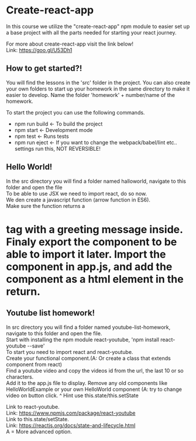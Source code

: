 # Create-react-app
In this course we utilize the "create-react-app" npm module to easier set up a base project with all the parts needed for starting your react journey.

For more about create-react-app visit the link below!  
Link: https://goo.gl/U53Dh1

## How to get started?!
You will find the lessons in the 'src' folder in the project.
You can also create your own folders to start up your homework in the same directory to make it easier to develop.
Name the folder 'homework' + number/name of the homework.

To start the project you can use the following commands.
* npm run build <- To build the project
* npm start <- Development mode  
* npm test <- Runs tests
* npm run eject <- If you want to change the webpack/babel/lint etc.. settings run this, NOT REVERSIBLE! 


## Hello World!
In the src directory you will find a folder named halloworld, navigate to this folder and open the file  
To be able to use JSX we need to import react, do so now.  
We den create a javascript function (arrow function in ES6).   
Make sure the function returns a <h1> tag with a greeting message inside.  
Finaly export the component to be able to import it later.
Import the component in app.js, and add the component as a html element in the return.


## Youtube list homework!
In src directory you will find a folder named youtube-list-homework, navigate to this folder and open the file.  
Start with installing the npm module react-youtube, 'npm install react-youtube --save'  
To start you need to import react and react-youtube.  
Create your functional component.(A: Or create a class that extends component from react)  
Find a youtube video and copy the videos id from the url, the last 10 or so characters.  
Add it to the app.js file to display. 
Remove any old components like HelloWorldExample or your own HelloWorld component 
(A: try to change video on button click. ^ Hint use this.state/this.setState  

Link to react-youtube.  
Link: https://www.npmjs.com/package/react-youtube   
Link to this.state/setState.  
Link: https://reactjs.org/docs/state-and-lifecycle.html  
A = More advanced option.  
